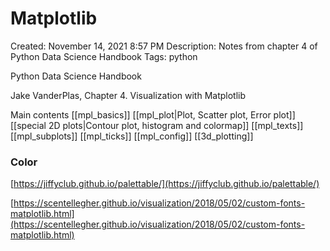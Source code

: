 # Matplotlib

Created: November 14, 2021 8:57 PM
Description: Notes from chapter 4 of Python Data Science Handbook
Tags: python

Python Data Science Handbook

Jake VanderPlas, Chapter 4. Visualization with Matplotlib

Main contents
[[mpl_basics]]
[[mpl_plot|Plot, Scatter plot, Error plot]]
[[special 2D plots|Contour plot, histogram and colormap]]
[[mpl_texts]]
[[mpl_subplots]]
[[mpl_ticks]]
[[mpl_config]]
[[3d_plotting]]


### Color
[https://jiffyclub.github.io/palettable/](https://jiffyclub.github.io/palettable/)



[https://scentellegher.github.io/visualization/2018/05/02/custom-fonts-matplotlib.html](https://scentellegher.github.io/visualization/2018/05/02/custom-fonts-matplotlib.html)